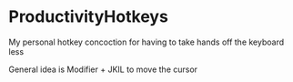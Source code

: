 # ProductivityHotkeys

My personal hotkey concoction for having to take hands off the keyboard less

General idea is Modifier + JKIL to move the cursor
